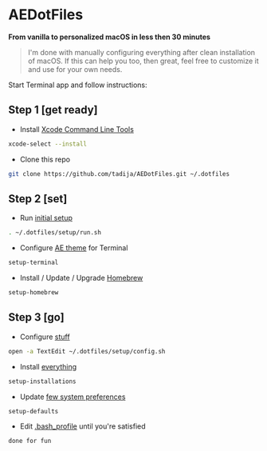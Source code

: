 # AEDotFiles
**From vanilla to personalized macOS in less then 30 minutes**

> I'm done with manually configuring everything after clean installation of macOS. If this can help you too, then great, feel free to customize it and use for your own needs.

Start Terminal app and follow instructions:

## Step 1 [get ready]

- Install [Xcode Command Line Tools](https://developer.apple.com/download/more/)
``` bash
xcode-select --install
```

- Clone this repo
``` bash
git clone https://github.com/tadija/AEDotFiles.git ~/.dotfiles
```

## Step 2 [set]

- Run [initial setup](setup/run.sh)
``` bash
. ~/.dotfiles/setup/run.sh
```

- Configure [AE theme](setup/AE.terminal) for Terminal
``` bash
setup-terminal
```

- Install / Update / Upgrade [Homebrew](http://brew.sh)
``` bash
setup-homebrew
```

## Step 3 [go]

- Configure [stuff](setup/config.sh)
``` bash
open -a TextEdit ~/.dotfiles/setup/config.sh
```

- Install [everything](setup/installations.sh)
``` bash
setup-installations
```

- Update [few system preferences](setup/defaults.sh)
``` bash
setup-defaults
```

- Edit [.bash_profile](.bash_profile) until you're satisfied

`done for fun`
